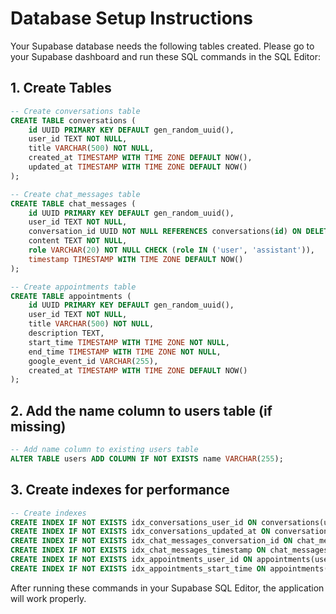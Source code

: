 # Database Setup Instructions

Your Supabase database needs the following tables created. Please go to your Supabase dashboard and run these SQL commands in the SQL Editor:

## 1. Create Tables

```sql
-- Create conversations table
CREATE TABLE conversations (
    id UUID PRIMARY KEY DEFAULT gen_random_uuid(),
    user_id TEXT NOT NULL,
    title VARCHAR(500) NOT NULL,
    created_at TIMESTAMP WITH TIME ZONE DEFAULT NOW(),
    updated_at TIMESTAMP WITH TIME ZONE DEFAULT NOW()
);

-- Create chat_messages table
CREATE TABLE chat_messages (
    id UUID PRIMARY KEY DEFAULT gen_random_uuid(),
    user_id TEXT NOT NULL,
    conversation_id UUID NOT NULL REFERENCES conversations(id) ON DELETE CASCADE,
    content TEXT NOT NULL,
    role VARCHAR(20) NOT NULL CHECK (role IN ('user', 'assistant')),
    timestamp TIMESTAMP WITH TIME ZONE DEFAULT NOW()
);

-- Create appointments table
CREATE TABLE appointments (
    id UUID PRIMARY KEY DEFAULT gen_random_uuid(),
    user_id TEXT NOT NULL,
    title VARCHAR(500) NOT NULL,
    description TEXT,
    start_time TIMESTAMP WITH TIME ZONE NOT NULL,
    end_time TIMESTAMP WITH TIME ZONE NOT NULL,
    google_event_id VARCHAR(255),
    created_at TIMESTAMP WITH TIME ZONE DEFAULT NOW()
);
```

## 2. Add the name column to users table (if missing)

```sql
-- Add name column to existing users table
ALTER TABLE users ADD COLUMN IF NOT EXISTS name VARCHAR(255);
```

## 3. Create indexes for performance

```sql
-- Create indexes
CREATE INDEX IF NOT EXISTS idx_conversations_user_id ON conversations(user_id);
CREATE INDEX IF NOT EXISTS idx_conversations_updated_at ON conversations(updated_at DESC);
CREATE INDEX IF NOT EXISTS idx_chat_messages_conversation_id ON chat_messages(conversation_id);
CREATE INDEX IF NOT EXISTS idx_chat_messages_timestamp ON chat_messages(timestamp);
CREATE INDEX IF NOT EXISTS idx_appointments_user_id ON appointments(user_id);
CREATE INDEX IF NOT EXISTS idx_appointments_start_time ON appointments(start_time);
```

After running these commands in your Supabase SQL Editor, the application will work properly.